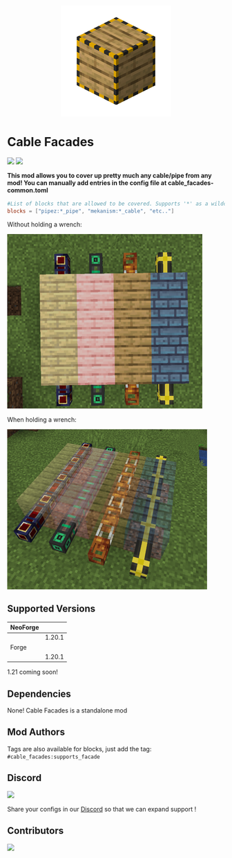 <p align="center"><img src="./assets/banner_animated.gif"></p>

# Cable Facades
[![](https://cf.way2muchnoise.eu/short_cable-facades_downloads.svg)](https://www.curseforge.com/minecraft/mc-mods/cable-facades)
[![](http://cf.way2muchnoise.eu/versions/Available%20for_cable-facades_full.svg)](https://www.curseforge.com/minecraft/mc-mods/cable-facades/files)

**This mod allows you to cover up pretty much any cable/pipe from any mod!
You can manually add entries in the config file at cable_facades-common.toml**

```toml
#List of blocks that are allowed to be covered. Supports '*' as a wildcard.
blocks = ["pipez:*_pipe", "mekanism:*_cable", "etc.."]
```

Without holding a wrench:

<img src="./assets/without_wrench.png">

When holding a wrench:

<img src="./assets/with_wrench.png">

## Supported Versions

| NeoForge |        |
|----------|--------|
|          | 1.20.1 |
| Forge    |        |
|          | 1.20.1 |

1.21 coming soon!

## Dependencies
None! Cable Facades is a standalone mod

## Mod Authors
Tags are also available for blocks, just add the tag: `#cable_facades:supports_facade`

## Discord
[![](https://dcbadge.vercel.app/api/server/m4EHeRjfZ9)](https://discord.gg/m4EHeRjfZ9)

Share your configs in our [Discord](https://discord.gg/m4EHeRjfZ9) so that we can expand support !

## Contributors
<a href="https://github.com/Porting-Dead-Mods/Cable-Facades/graphs/contributors">
  <img src="https://contrib.rocks/image?repo=Porting-Dead-Mods/Cable-Facades" />
</a>
